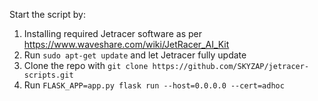 Start the script by:

1. Installing required Jetracer software as per https://www.waveshare.com/wiki/JetRacer_AI_Kit
2. Run `sudo apt-get update` and let Jetracer fully update
3. Clone the repo with `git clone https://github.com/SKYZAP/jetracer-scripts.git`
4. Run `FLASK_APP=app.py flask run --host=0.0.0.0 --cert=adhoc`
